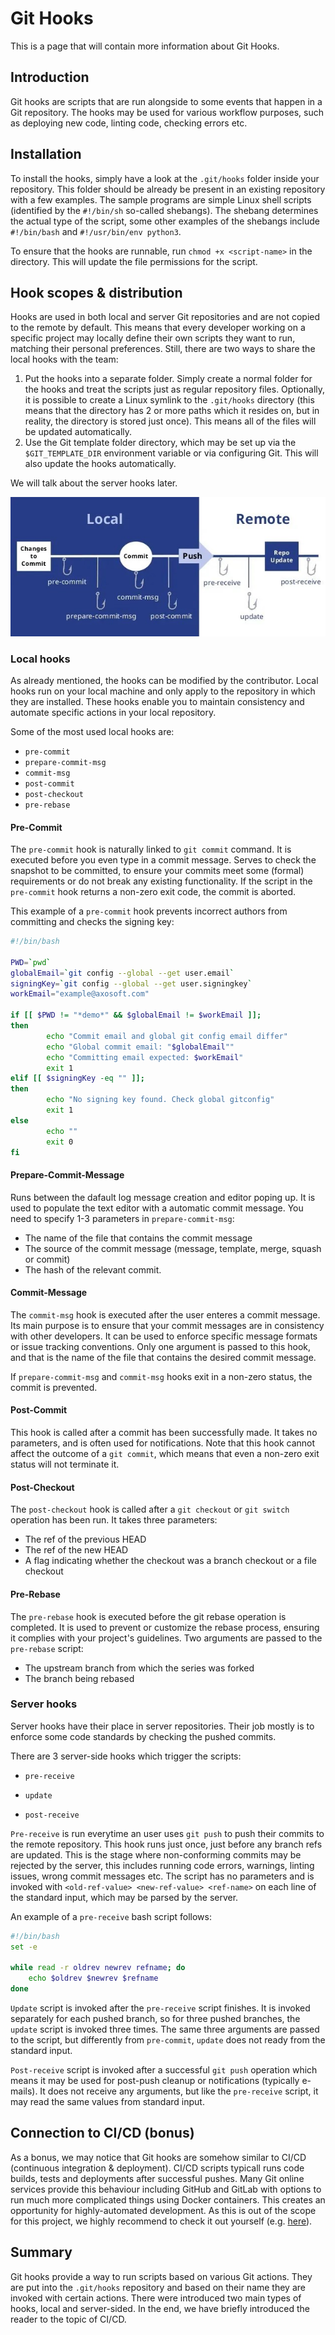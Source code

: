 # Git Hooks

This is a page that will contain more information about Git Hooks.

## Introduction

Git hooks are scripts that are run alongside to some events that happen in a Git repository. The hooks may be used for various workflow purposes, such as deploying new code, linting code, checking errors etc.

## Installation

To install the hooks, simply have a look at the `.git/hooks` folder inside your repository. This folder should be already be present in an existing repository with a few examples. The sample programs are simple Linux shell scripts (identified by the `#!/bin/sh` so-called shebangs). The shebang determines the actual type of the script, some other examples of the shebangs include `#!/bin/bash` and `#!/usr/bin/env python3`.

To ensure that the hooks are runnable, run `chmod +x <script-name>` in the directory. This will update the file permissions for the script.  

## Hook scopes & distribution

Hooks are used in both local and server Git repositories and are not copied to the remote by default. This means that every developer working on a specific project may locally define their own scripts they want to run, matching their personal preferences. Still, there are two ways to share the local hooks with the team:

1. Put the hooks into a separate folder. Simply create a normal folder for the hooks and treat the scripts just as regular repository files. Optionally, it is possible to create a Linux symlink to the `.git/hooks` directory (this means that the directory has 2 or more paths which it resides on, but in reality, the directory is stored just once). This means all of the files will be updated automatically.
2. Use the Git template folder directory, which may be set up via the `$GIT_TEMPLATE_DIR` environment variable or via configuring Git. This will also update the hooks automatically.

We will talk about the server hooks later.

<img src="./obrazek1.jpg" alt="Visualization" />

### Local hooks

As already mentioned, the hooks can be modified by the contributor. Local hooks run on your local machine and only apply to the repository in which they are installed. These hooks enable you to maintain consistency and automate specific actions in your local repository.

Some of the most used local hooks are:
- `pre-commit`
- `prepare-commit-msg`
- `commit-msg`
- `post-commit`
- `post-checkout`
- `pre-rebase`


#### Pre-Commit
The `pre-commit` hook is naturally linked to `git commit` command. It is executed before you even type in a commit message. Serves to check the snapshot to be committed, to ensure your commits meet some (formal) requirements or do not break any existing functionality.
If the script in the `pre-commit` hook returns a non-zero exit code, the commit is aborted.

This example of a `pre-commit` hook prevents incorrect authors from committing and checks the signing key:

```bash
#!/bin/bash

PWD=`pwd`
globalEmail=`git config --global --get user.email`
signingKey=`git config --global --get user.signingkey`
workEmail="example@axosoft.com"

if [[ $PWD != "*demo*" && $globalEmail != $workEmail ]];
then
        echo "Commit email and global git config email differ"
        echo "Global commit email: "$globalEmail""
        echo "Committing email expected: $workEmail"
        exit 1
elif [[ $signingKey -eq "" ]];
then
        echo "No signing key found. Check global gitconfig"
        exit 1
else
        echo ""
        exit 0
fi
```

#### Prepare-Commit-Message
Runs between the dafault log message creation and editor poping up. It is used to populate the text editor with a automatic commit message.
You need to specify 1-3 parameters in `prepare-commit-msg`:
- The name of the file that contains the commit message
- The source of the commit message (message, template, merge, squash or commit)
- The hash of the relevant commit.

#### Commit-Message
The `commit-msg` hook is executed after the user enteres a commit message. Its main purpose is to ensure that your commit messages are in consistency with other developers. It can be used to enforce specific message formats or issue tracking conventions. Only one argument is passed to this hook, and that is the name of the file that contains the desired commit message.

If `prepare-commit-msg` and `commit-msg` hooks exit in a non-zero status, the commit is prevented.

#### Post-Commit
This hook is called after a commit has been successfully made. It takes no parameters, and is often used for notifications. Note that this hook cannot affect the outcome of a `git commit`, which means that even a non-zero exit status will not terminate it.

#### Post-Checkout
The `post-checkout` hook is called after a `git checkout` or `git switch` operation has been run. It takes three parameters:
- The ref of the previous HEAD
- The ref of the new HEAD
- A flag indicating whether the checkout was a branch checkout or a file checkout

#### Pre-Rebase
The `pre-rebase` hook is executed before the git rebase operation is completed. It is used to prevent or customize the rebase process, ensuring it complies with your project's guidelines. Two arguments are passed to the `pre-rebase` script:
- The upstream branch from which the series was forked
- The branch being rebased



### Server hooks

Server hooks have their place in server repositories. Their job mostly is to enforce some code standards by checking the pushed commits.

There are 3 server-side hooks which trigger the scripts:

- `pre-receive`

- `update`

- `post-receive`

`Pre-receive` is run everytime an user uses `git push` to push their commits to the remote repository. This hook runs just once, just before any branch refs are updated. This is the stage where non-conforming commits may be rejected by the server, this includes running code errors, warnings, linting issues, wrong commit messages etc. The script has no parameters and is invoked with `<old-ref-value> <new-ref-value> <ref-name>` on each line of the standard input, which may be parsed by the server.

An example of a `pre-receive` bash script follows:

```bash
#!/bin/bash
set -e

while read -r oldrev newrev refname; do
    echo $oldrev $newrev $refname
done
```

`Update` script is invoked after the `pre-receive` script finishes. It is invoked separately for each pushed branch, so for three pushed branches, the `update` script is invoked three times. The same three arguments are passed to the script, but differently from `pre-commit`, `update` does not ready from the standard input.

`Post-receive` script is invoked after a successful `git push` operation which means it may be used for post-push cleanup or notifications (typically e-mails). It does not receive any arguments, but like the `pre-receive` script, it may read the same values from standard input.

## Connection to CI/CD (bonus)

As a bonus, we may notice that Git hooks are somehow similar to CI/CD (continuous integration & deployment). CI/CD scripts typicall runs code builds, tests and deployments after successful pushes. Many Git online services provide this behaviour including GitHub and GitLab with options to run much more complicated things using Docker containers. This creates an opportunity for highly-automated development. As this is out of the scope for this project, we highly recommend to check it out yourself (e.g. [here](https://resources.github.com/ci-cd/)).

## Summary

Git hooks provide a way to run scripts based on various Git actions. They are put into the `.git/hooks` repository and based on their name they are invoked with certain actions. There were introduced two main types of hooks, local and server-sided. In the end, we have briefly introduced the reader to the topic of CI/CD.

